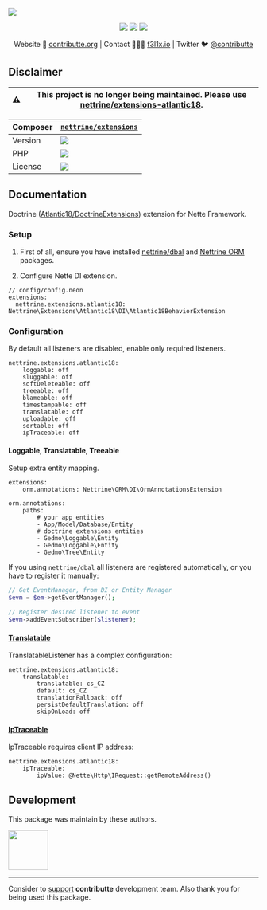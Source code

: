 ![](https://heatbadger.now.sh/github/readme/contributte/doctrine-gedmo/?deprecated=1)

<p align=center>
    <a href="https://bit.ly/ctteg"><img src="https://badgen.net/badge/support/gitter/cyan"></a>
    <a href="https://bit.ly/cttfo"><img src="https://badgen.net/badge/support/forum/yellow"></a>
    <a href="https://contributte.org/partners.html"><img src="https://badgen.net/badge/sponsor/donations/F96854"></a>
</p>

<p align=center>
    Website 🚀 <a href="https://contributte.org">contributte.org</a> | Contact 👨🏻‍💻 <a href="https://f3l1x.io">f3l1x.io</a> | Twitter 🐦 <a href="https://twitter.com/contributte">@contributte</a>
</p>

## Disclaimer

| :warning: | This project is no longer being maintained. Please use [nettrine/extensions-atlantic18](https://github.com/contributte/doctrine-extensions-atlantic18).
|---|---|

| Composer | [`nettrine/extensions`](https://packagist.org/packages/nettrine/extensions) |
|---| --- |
| Version | ![](https://badgen.net/packagist/v/nettrine/extensions) |
| PHP | ![](https://badgen.net/packagist/php/nettrine/extensions) |
| License | ![](https://badgen.net/github/license/contributte/doctrine-gedmo) |

## Documentation

Doctrine ([Atlantic18/DoctrineExtensions](https://github.com/Atlantic18/DoctrineExtensions)) extension for Nette Framework.

### Setup

1. First of all, ensure you have installed [nettrine/dbal](https://github.com/contributte/doctrine-dbal) and [Nettrine ORM](https://github.com/contributte/doctrine-orm) packages.

2. Configure Nette DI extension.

  ```neon
  // config/config.neon
  extensions:
    nettrine.extensions.atlantic18: Nettrine\Extensions\Atlantic18\DI\Atlantic18BehaviorExtension
  ```

### Configuration

By default all listeners are disabled, enable only required listeners.

```neon
nettrine.extensions.atlantic18:
	loggable: off
	sluggable: off
	softDeleteable: off
	treeable: off
	blameable: off
	timestampable: off
	translatable: off
	uploadable: off
	sortable: off
	ipTraceable: off
```

#### Loggable, Translatable, Treeable

Setup extra entity mapping.

```neon
extensions:
	orm.annotations: Nettrine\ORM\DI\OrmAnnotationsExtension

orm.annotations:
	paths:
		# your app entities
		- App/Model/Database/Entity
		# doctrine extensions entities
		- Gedmo\Loggable\Entity
		- Gedmo\Loggable\Entity
		- Gedmo\Tree\Entity
```

If you using `nettrine/dbal` all listeners are registered automatically, or you have to register it manually:

```php
// Get EventManager, from DI or Entity Manager
$evm = $em->getEventManager();

// Register desired listener to event
$evm->addEventSubscriber($listener);

```
#### [Translatable](https://github.com/Atlantic18/DoctrineExtensions/blob/v2.4.x/doc/translatable.md)

TranslatableListener has a complex configuration:

```neon
nettrine.extensions.atlantic18:
	translatable:
		translatable: cs_CZ
		default: cs_CZ
		translationFallback: off
		persistDefaultTranslation: off
		skipOnLoad: off
```

#### [IpTraceable](https://github.com/Atlantic18/DoctrineExtensions/blob/v2.4.x/doc/ip_traceable.md)

IpTraceable requires client IP address:

```neon
nettrine.extensions.atlantic18:
	ipTraceable:
		ipValue: @Nette\Http\IRequest::getRemoteAddress()
```

## Development

This package was maintain by these authors.

<a href="https://github.com/f3l1x">
  <img width="80" height="80" src="https://avatars2.githubusercontent.com/u/538058?v=3&s=80">
</a>

-----

Consider to [support](https://contributte.org/partners.html) **contributte** development team.
Also thank you for being used this package.
